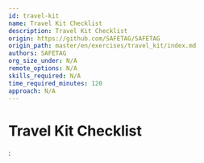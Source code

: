 ```yaml
---
id: travel-kit
name: Travel Kit Checklist
description: Travel Kit Checklist
origin: https://github.com/SAFETAG/SAFETAG
origin_path: master/en/exercises/travel_kit/index.md
authors: SAFETAG
org_size_under: N/A
remote_options: N/A
skills_required: N/A
time_required_minutes: 120
approach: N/A
---
```

# Travel Kit Checklist











:[](../references/footnotes.md)
